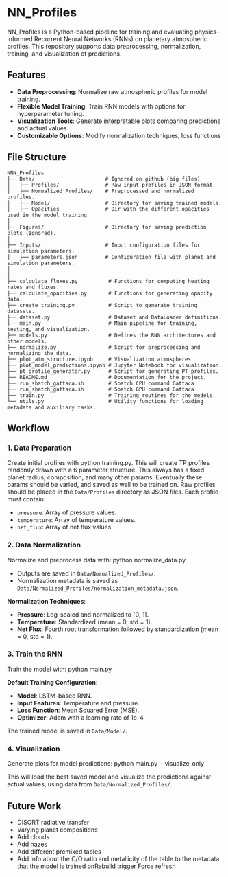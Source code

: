 # NN_Profiles

NN_Profiles is a Python-based pipeline for training and evaluating physics-informed Recurrent Neural Networks (RNNs) on planetary atmospheric profiles. This repository supports data preprocessing, normalization, training, and visualization of predictions.

## Features

- **Data Preprocessing**: Normalize raw atmospheric profiles for model training.
- **Flexible Model Training**: Train RNN models with options for hyperparameter tuning.
- **Visualization Tools**: Generate interpretable plots comparing predictions and actual values.
- **Customizable Options**: Modify normalization techniques, loss functions

## File Structure


    NNN_Profiles
    ├── Data/                       # Ignored on github (big files)
    │   ├── Profiles/               # Raw input profiles in JSON format.
    │   ├── Normalized_Profiles/    # Preprocessed and normalized profiles.
    │   ├── Model/                  # Directory for saving trained models.
    │   ├── Opacities               # Dir with the different opacities used in the model training
    │
    ├── Figures/                    # Directory for saving prediction plots (Ignored).
    │
    ├── Inputs/                     # Input configuration files for simulation parameters.
    │   ├── parameters.json         # Configuration file with planet and simulation parameters.
    │
    │
    ├── calculate_fluxes.py          # Functions for computing heating rates and fluxes. 
    ├── calculate_opacities.py       # Functions for generating opacity data.
    ├── create_training.py           # Script to generate training datasets.
    ├── dataset.py                   # Dataset and DataLoader definitions.
    ├── main.py                      # Main pipeline for training, testing, and visualization.
    ├── models.py                    # Defines the RNN architectures and other models.
    ├── normalize.py                 # Script for preprocessing and normalizing the data.
    ├── plot_atm_structure.ipynb     # Visualization atmospheres
    ├── plot_model_predictions.ipynb # Jupyter Notebook for visualization.
    ├── pt_profile_generator.py      # Script for generating PT profiles.
    ├── README.md                    # Documentation for the project.
    ├── run_sbatch_gattaca.sh        # Sbatch CPU command Gattaca
    ├── run_sbatch_gattaca.sh        # Sbatch GPU command Gattaca 
    ├── train.py                     # Training routines for the models.
    └── utils.py                     # Utility functions for loading metadata and auxiliary tasks.

## Workflow

### 1. Data Preparation

Create initial profiles with python training.py. This will create TP profiles randomly drawn with a 6 parameter structure.
This always has a fixed planet radius, composition, and many other params. Eventually these params should be varied, and saved as well to be trained on.
Raw profiles should be placed in the `Data/Profiles` directory as JSON files. Each profile must contain:
- `pressure`: Array of pressure values.
- `temperature`: Array of temperature values.
- `net_flux`: Array of net flux values.

### 2. Data Normalization

Normalize and preprocess data with: python normalize_data.py

- Outputs are saved in `Data/Normalized_Profiles/`.
- Normalization metadata is saved as `Data/Normalized_Profiles/normalization_metadata.json`.

**Normalization Techniques**:
- **Pressure**: Log-scaled and normalized to [0, 1].
- **Temperature**: Standardized (mean = 0, std = 1).
- **Net Flux**: Fourth root transformation followed by standardization (mean = 0, std = 1).

### 3. Train the RNN

Train the model with: python main.py

**Default Training Configuration**:
- **Model**: LSTM-based RNN.
- **Input Features**: Temperature and pressure.
- **Loss Function**: Mean Squared Error (MSE).
- **Optimizer**: Adam with a learning rate of 1e-4.

The trained model is saved in `Data/Model/`.

### 4. Visualization

Generate plots for model predictions: python main.py --visualize_only

This will load the best saved model and visualize the predictions against actual values, using data from `Data/Normalized_Profiles/`.

## Future Work

- DISORT radiative transfer
- Varying planet compositions
- Add clouds
- Add hazes
- Add different premixed tables
- Add info about the C/O ratio and metallicity of the table to the metadata that the model is trained onRebuild trigger
Force refresh
